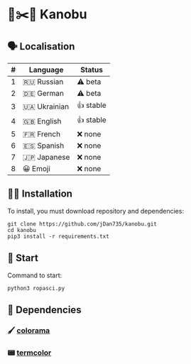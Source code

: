 # 🗿✂️📄 Kanobu
## 🗣 Localisation
| # | Language          | Status   |
|---|---------------|----------|
| 1 | 🇷🇺 Russian    | ⚠️ beta   |
| 2 | 🇩🇪 German     | ⚠️ beta   |
| 3 | 🇺🇦 Ukrainian    | 👍 stable |
| 4 | 🇬🇧 English    | 👍 stable |
| 5 | 🇫🇷 French     | ❌ none   |
| 6 | 🇪🇸 Spanish    | ❌ none   |
| 7 | 🇯🇵 Japanese    | ❌ none  |
| 8 | 😀 Emoji      | ❌ none   |
## 🧑‍💻 Installation
To install, you must download repository and dependencies:
```
git clone https://github.com/jDan735/kanobu.git
cd kanobu
pip3 install -r requirements.txt
```
## 🚀 Start
Command to start:
```
python3 ropasci.py
```
## 🔨 Dependencies
### 🖌 [colorama](https://github.com/tartley/colorama)
### 📟 [termcolor](https://pypi.org/project/termcolor/)
